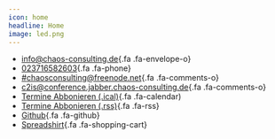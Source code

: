 ```yaml
---
icon: home
headline: Home
image: led.png
---
```


* [info@chaos-consulting.de](mailto:info@chaos-consulting.de){.fa .fa-envelope-o}
* [023716582603](tel:+4923716582603){.fa .fa-phone}
* [#chaosconsulting@freenode.net](https://webchat.freenode.net/?randomnick=1&channels=%23chaosconsulting&uio=d4){.fa .fa-comments-o}
* [c2is@conference.jabber.chaos-consulting.de](xmpp://c2is@conference.jabber.chaos-consulting.de){.fa .fa-comments-o}
* [Termine Abbonieren (.ical)](http://chaos-consulting.de/feeds/ical){.fa .fa-calendar)
* [Termine Abbonieren (.rss)](http://chaos-consulting.de/feeds/rss){.fa .fa-rss}
* [Github](https://github.com/chaos-consulting){.fa .fa-github}
* [Spreadshirt](http://shop.spreadshirt.de/c2is){.fa .fa-shopping-cart}
